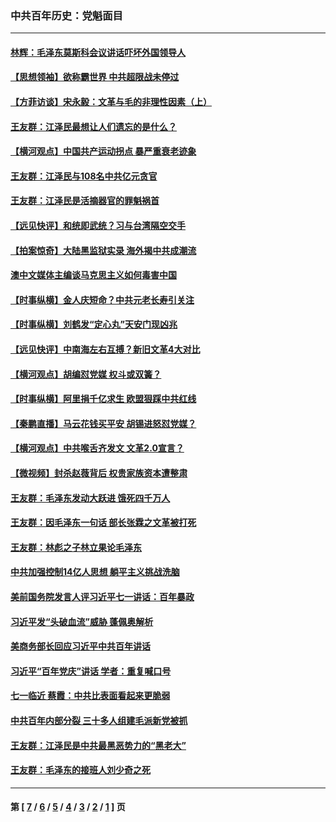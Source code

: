### 中共百年历史：党魁面目
---
#### [林辉：毛泽东莫斯科会议讲话吓坏外国领导人](../../pages/nf1176107/n13917931.md?05230430) 
#### [【思想领袖】欲称霸世界 中共超限战未停过](../../pages/nf1176107/n13745142.md?05230430) 
#### [【方菲访谈】宋永毅：文革与毛的非理性因素（上）](../../pages/nf1176107/n13469956.md?05230430) 
#### [王友群：江泽民最想让人们遗忘的是什么？](../../pages/nf1176107/n13408949.md?05230430) 
#### [【横河观点】中国共产运动拐点 暴严重衰老迹象](../../pages/nf1176107/n13388333.md?05230430) 
#### [王友群：江泽民与108名中共亿元贪官](../../pages/nf1176107/n13352358.md?05230430) 
#### [王友群：江泽民是活摘器官的罪魁祸首](../../pages/nf1176107/n13336903.md?05230430) 
#### [【远见快评】和统即武统？习与台湾隔空交手](../../pages/nf1176107/n13297739.md?05230430) 
#### [【拍案惊奇】大陆黑监狱实录 海外揭中共成潮流](../../pages/nf1176107/n13288853.md?05230430) 
#### [澳中文媒体主编谈马克思主义如何毒害中国](../../pages/nf1176107/n13257387.md?05230430) 
#### [【时事纵横】金人庆短命？中共元老长寿引关注](../../pages/nf1176107/n13217934.md?05230430) 
#### [【时事纵横】刘鹤发“定心丸”天安门现凶兆](../../pages/nf1176107/n13215416.md?05230430) 
#### [【远见快评】中南海左右互搏？新旧文革4大对比](../../pages/nf1176107/n13214745.md?05230430) 
#### [【横河观点】胡编怼党媒 权斗或双簧？](../../pages/nf1176107/n13210864.md?05230430) 
#### [【时事纵横】阿里捐千亿求生 欧盟狠踩中共红线](../../pages/nf1176107/n13206431.md?05230430) 
#### [【秦鹏直播】马云花钱买平安 胡锡进怒怼党媒？](../../pages/nf1176107/n13206392.md?05230430) 
#### [【横河观点】中共喉舌齐发文 文革2.0宣言？](../../pages/nf1176107/n13201248.md?05230430) 
#### [【微视频】封杀赵薇背后 权贵家族资本遭整肃](../../pages/nf1176107/n13197798.md?05230430) 
#### [王友群：毛泽东发动大跃进 饿死四千万人](../../pages/nf1176107/n13177158.md?05230430) 
#### [王友群：因毛泽东一句话 部长张霖之文革被打死](../../pages/nf1176107/n13161711.md?05230430) 
#### [王友群：林彪之子林立果论毛泽东](../../pages/nf1176107/n13128622.md?05230430) 
#### [中共加强控制14亿人思想 躺平主义挑战洗脑](../../pages/nf1176107/n13094299.md?05230430) 
#### [美前国务院发言人评习近平七一讲话：百年暴政](../../pages/nf1176107/n13066986.md?05230430) 
#### [习近平发“头破血流”威胁 蓬佩奥解析](../../pages/nf1176107/n13063604.md?05230430) 
#### [美商务部长回应习近平中共百年讲话](../../pages/nf1176107/n13062903.md?05230430) 
#### [习近平“百年党庆”讲话 学者：重复喊口号](../../pages/nf1176107/n13061411.md?05230430) 
#### [七一临近 蔡霞：中共比表面看起来更脆弱](../../pages/nf1176107/n13056418.md?05230430) 
#### [中共百年内部分裂 三十多人组建毛派新党被抓](../../pages/nf1176107/n13044023.md?05230430) 
#### [王友群：江泽民是中共最黑恶势力的“黑老大”](../../pages/nf1176107/n13022180.md?05230430) 
#### [王友群：毛泽东的接班人刘少奇之死](../../pages/nf1176107/n12991772.md?05230430) 

---
#### 第 [ [7](./7.md?05230430) / [6](./6.md?05230430) / [5](./5.md?05230430) / [4](./4.md?05230430) / [3](./3.md?05230430) / [2](./2.md?05230430) / [1](./1.md?05230430) ] 页
